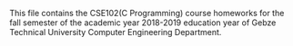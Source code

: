 This file contains the CSE102(C Programming) course homeworks for the fall semester of the academic year 2018-2019 education year of Gebze Technical University Computer Engineering Department.
